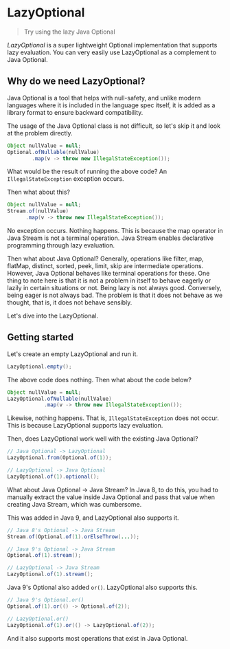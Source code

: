 # LazyOptional

> Try using the lazy Java Optional

_LazyOptional_ is a super lightweight Optional implementation that supports lazy evaluation. You can very easily use LazyOptional as a complement to Java Optional.

## Why do we need LazyOptional?

Java Optional is a tool that helps with null-safety, and unlike modern languages where it is included in the language spec itself, it is added as a library format to ensure backward compatibility.

The usage of the Java Optional class is not difficult, so let's skip it and look at the problem directly.

```java
Object nullValue = null;
Optional.ofNullable(nullValue)
        .map(v -> throw new IllegalStateException());
```

What would be the result of running the above code? An `IllegalStateException` exception occurs.

Then what about this?

```java
Object nullValue = null;
Stream.of(nullValue)
      .map(v -> throw new IllegalStateException());
```

No exception occurs. Nothing happens. This is because the map operator in Java Stream is not a terminal operation. Java Stream enables declarative programming through lazy evaluation.

Then what about Java Optional? Generally, operations like filter, map, flatMap, distinct, sorted, peek, limit, skip are intermediate operations. However, Java Optional behaves like terminal operations for these. One thing to note here is that it is not a problem in itself to behave eagerly or lazily in certain situations or not. Being lazy is not always good. Conversely, being eager is not always bad. The problem is that it does not behave as we thought, that is, it does not behave sensibly.

Let's dive into the LazyOptional.

## Getting started

Let's create an empty LazyOptional and run it.
```java
LazyOptional.empty();
```
The above code does nothing. Then what about the code below?
```java
Object nullValue = null;
LazyOptional.ofNullable(nullValue)
            .map(v -> throw new IllegalStateException());
```
Likewise, nothing happens. That is, `IllegalStateException` does not occur.
This is because LazyOptional supports lazy evaluation.

Then, does LazyOptional work well with the existing Java Optional?

```java
// Java Optional -> LazyOptional
LazyOptional.from(Optional.of(1));

// LazyOptional -> Java Optional
LazyOptional.of(1).optional();
```

What about Java Optional -> Java Stream? In Java 8, to do this, you had to manually extract the value inside Java Optional and pass that value when creating Java Stream, which was cumbersome.

This was added in Java 9, and LazyOptional also supports it.
```java
// Java 8's Optional -> Java Stream
Stream.of(Optional.of(1).orElseThrow(...));

// Java 9's Optional -> Java Stream
Optional.of(1).stream();

// LazyOptional -> Java Stream
LazyOptional.of(1).stream();
```

Java 9's Optional also added `or()`. LazyOptional also supports this.
```java
// Java 9's Optional.or()
Optional.of(1).or(() -> Optional.of(2));

// LazyOptional.or()
LazyOptional.of(1).or(() -> LazyOptional.of(2));
```

And it also supports most operations that exist in Java Optional.